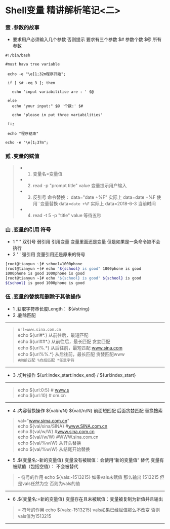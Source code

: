 Shell变量 精讲解析笔记<二>
=====
### 壹 .参数的故事
* 要求用户必须输入几个参数 否则提示 要求有三个参数 $# 参数个数  $@ 所有参数
``` shell
#!/bin/bash

#must hava tree variable

 echo -e "\e[1;32m程序开始";

 if [ $# -eq 3 ]; then

   echo 'input variabilitise are : ' $@   

 else
   echo "your input:" $@ '个数:' $#

   echo 'please in put three variabilities'

 fi;

 echo "程序结束"

echo -e "\e[1;37m";
```
### 贰 .变量的赋值
> * 1. 变量名=变量值
> * 2. read -p "prompt title" value  变量提示用户输入  
> * 3. 反引号 命令替换： data="date +%F" 实际上 data=date +%F  使用``变量替换 data=`date +%F` 实际上 data=2018-6-3 当前时间  
> * 4. read -t 5 -p "title" value 等待五秒
### 山 .变量的引用 符号
* 1  " " 双引号 弱引用 引用变量 变量里面还是变量 但是如果是一条命令缺不会执行
* 2  ' ' 强引用  变量引用还是原来的符号
``` bash
[root@tianyun ~]# school=1000phone 
[root@tianyun ~]# echo "${school} is good" 1000phone is good 
1000phone is good 1000phone is good
[root@tianyun ~]# echo '${school} is good' ${school} is good
${school} is good 1000phone is good
```
### 伍 .变量的替换和删除于其他操作 
* 1 .获取字符串长度Length： ${#string}
* 2 .删除匹配
----
  >`url=www.sina.com.cn`  
  > echo ${url#\*.} 从前往后，最短匹配   
  > echo ${url##\*.} 从前往后，最长匹配 贪婪匹配  
  > echo ${url%.\*}  从后往前，最短匹配 www.sina.com  
  > echo ${url%%.\*} 从后往前，最长匹配 贪婪匹配www   
  > `#向前匹配 %向后匹配 *任意字符`
---
* 3 .切片操作 ${url:index_start:index_end} / ${url:index_start}
---
> echo ${url:0:5} # www.s  
> echo ${url:10} # om.cn
---
* 4 .内容替换操作 ${val/n/N} ${val//n/N} 前面短匹配   后面贪婪匹配  替换搜索
> val="www.sima.com.cn"        
> echo ${val/sina/SINA}  #www.SINA.com.cn    
> echo ${val/w/W}  #www.sina.com.cn    
> echo ${val//w/W} #WWW.sina.com.cn    
> echo ${val/%w/W} 从开头替换  
> echo ${val/%w/W} 从结尾开始替换  
* 5 .${变量名:-新的变量值}   变量没有被赋值：会使用“新的变量值“ 替代 变量有被赋值（包括空值）： 不会被替代 
> \- 符号的作用   echo ${vals:-1513215} 如果vals未赋值 那么输出 1513215 但是vals任然为空 否则为vals的值  
---
* 6 .${变量名:=新的变量值}   变量存在且未被赋值：变量被复制为新值并且输出 
> = 符号的作用   echo ${vals:-1513215} vals如果已经赋值那么不改变 否则vals值为1513215
---











